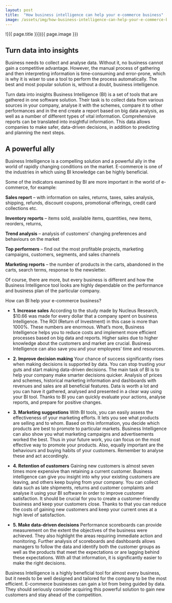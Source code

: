 ```yaml
---
layout: post
title:  "How business intelligence can help your e-commerce business"
image: /assets/img/how-business-intelligence-can-help-your-e-commerce-business-1.jpg
---
```


![{{ page.title }}]({{ page.image }})

## Turn data into insights
Business needs to collect and analyse data. Without it, no business cannot gain a competitive advantage. However, the manual process of gathering and then interpreting information is time-consuming and error-prone, which is why it is wiser to use a tool to perform the process automatically. The best and most popular solution is, without a doubt, business intelligence.

Turn data into insights
Business Intelligence (BI) is a set of tools that are gathered in one software solution. Their task is to collect data from various sources in your company, analyse it with the schemes, compare it to other performances and in the end create a report based on big data analysis, as well as a number of different types of vital information. Comprehensive reports can be translated into insightful information. This data allows companies to make safer, data-driven decisions, in addition to predicting and planning the next steps.

## A powerful ally
Business Intelligence is a compelling solution and a powerful ally in the world of rapidly changing conditions on the market. E-commerce is one of the industries in which using BI knowledge can be highly beneficial.

Some of the indicators examined by BI are more important in the world of e-commerce, for example:

**Sales report** – with information on sales, returns, taxes, sales analysis, shipping, refunds, discount coupons, promotional offerings, credit card collections etc.

**Inventory reports** – items sold, available items, quantities, new items, reorders, returns,

**Trend analysis** – analysis of customers’ changing preferences and behaviours on the market

**Top performers** – find out the most profitable projects, marketing campaigns, customers, segments, and sales channels

**Marketing reports** – the number of products in the carts, abandoned in the carts, search terms, response to the newsletter.

Of course, there are more, but every business is different and how the Business Intelligence tool looks are highly dependable on the performance and business plan of the particular company.

How can BI help your e-commerce business?
- **1. Increase sales**
According to the study made by Nucleus Research, $10.66 was made for every dollar that a company spent on business Intelligence. The ROI (Return of Investment) in this case is more than 1000%. These numbers are enormous. What’s more, Business Intelligence helps you to reduce costs and implement more efficient processes based on big data and reports. Higher sales due to higher knowledge about the customers and market are crucial. Business Intelligence can also save you and your employees’ time and resources.

- **2. Improve decision making**
Your chance of success significantly rises when making decisions is supported by data. You can stop trusting your guts and start making data-driven decisions. The main task of BI is to help your company make smarter decisions quicker. Analysis of prices and schemes, historical marketing information and dashboards with revenues and sales are all beneficial features. Data is worth a lot and you can have it gathered, analysed and presented in a clear way using your BI tool. Thanks to BI you can quickly evaluate your actions, analyse reports, and prepare for positive changes.

- **3. Marketing suggestions**
With BI tools, you can easily assess the effectiveness of your marketing efforts. It lets you see what products are selling and to whom. Based on this information, you decide which products are best to promote to particular markets. Business Intelligence can also show you what marketing campaigns and advertisements worked the best. Thus in your future work, you can focus on the most effective way to promote your products. Also, equally important are the behaviours and buying habits of your customers. Remember to analyse these and act accordingly.

- **4. Retention of customers**
Gaining new customers is almost seven times more expensive than retaining a current customer. Business intelligence can give you insight into why your existing customers are leaving, and others keep buying from your company. You can collect data such as late shipments, returns and customer complaints and analyse it using your BI software in order to improve customer satisfaction. It should be crucial for you to create a customer-friendly business and keep your customers close. Thanks to that you can reduce the costs of gaining new customers and keep your current ones at a high level of satisfaction.

- **5. Make data-driven decisions**
Performance scoreboards can provide measurement on the extent the objectives of the business were achieved. They also highlight the areas requiring immediate action and monitoring. Further analysis of scoreboards and dashboards allows managers to follow the data and identify both the customer groups as well as the products that meet the expectations or are lagging behind these expectations. With all that information, it is significantly easier to make the right decisions.

Business Intelligence is a highly beneficial tool for almost every business, but it needs to be well designed and tailored for the company to be the most efficient. E-commerce businesses can gain a lot from being guided by data. They should seriously consider acquiring this powerful solution to gain new customers and stay ahead of the competition.
